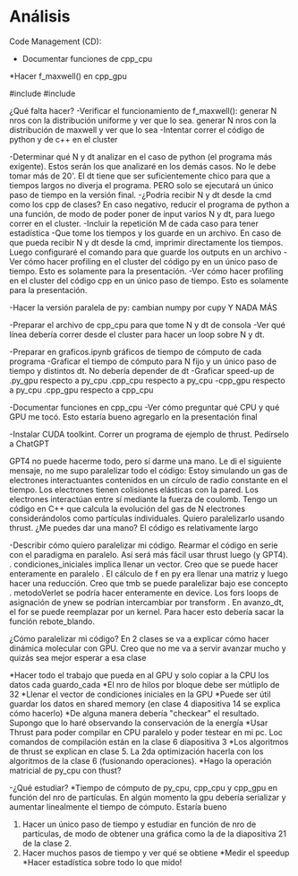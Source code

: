 # Análisis 

Code Management (CD):
* Documentar funciones de cpp_cpu


*Hacer f_maxwell() en cpp_gpu

#include <random>
#include <cmath>



¿Qué falta hacer?
-Verificar el funcionamiento de f_maxwell(): generar N nros con la distribución uniforme y ver que lo sea. generar N nros con la distribución de maxwell y ver que lo sea
-Intentar correr el código de python y de c++ en el cluster


-Determinar qué N y dt analizar en el caso de python (el programa más exigente). Estos serán los que analizaré en los demás casos. No le debe tomar más de 20'. El dt tiene que ser suficientemente chico para que a tiempos largos no diverja el programa. PERO solo se ejecutará un único paso de tiempo en la versión final.
-¿Podría recibir N y dt desde la cmd como los cpp de clases? En caso negativo, reducir el programa de python a una función, de modo de poder poner de input varios N y dt, para luego correr en el cluster.
-Incluir la repetición M de cada caso para tener estadística
-Que tome los tiempos y los guarde en un archivo. En caso de que pueda recibir N y dt desde la cmd, imprimir directamente los tiempos. Luego configuraré el comando para que guarde los outputs en un archivo
-Ver cómo hacer profiling en el cluster del código py en un único paso de tiempo. Esto es solamente para la presentación.
-Ver cómo hacer profiling en el cluster del código cpp en un único paso de tiempo. Esto es solamente para la presentación.

-Hacer la versión paralela de py: cambian numpy por cupy Y NADA MÁS

-Preparar el archivo de cpp_cpu para que tome N y dt de consola
-Ver qué línea debería correr desde el cluster para hacer un loop sobre N y dt.

-Preparar en graficos.ipynb gráficos de tiempo de cómputo de cada programa
-Graficar el tiempo de cómputo para N fijo y un único paso de tiempo y distintos dt. No debería depender de dt
-Graficar speed-up de
.py_gpu respecto a py_cpu
.cpp_cpu respecto a py_cpu
-cpp_gpu respecto a py_cpu
.cpp_gpu respecto a cpp_cpu

-Documentar funciones en cpp_cpu
-Ver cómo preguntar qué CPU y qué GPU me tocó. Esto estaría bueno agregarlo en la presentación final

-Instalar CUDA toolkint. Correr un programa de ejemplo de thrust. Pedírselo a ChatGPT

GPT4 no puede hacerme todo, pero sí darme una mano. Le di el siguiente mensaje, no me supo paralelizar todo el código:
Estoy simulando un gas de electrones interactuantes contenidos en un círculo de radio constante en el tiempo. Los electrones tienen colisiones elásticas con la pared. Los electrones interactúan entre sí mediante la fuerza de coulomb. Tengo un código en C++ que calcula la evolución del gas de N electrones considerándolos como partículas individuales. Quiero paralelizarlo usando thrust. ¿Me puedes dar una mano? El código es relativamente largo


-Describir cómo quiero paralelizar mi código. Rearmar el código en serie con el paradigma en paralelo. Así será más fácil usar thrust luego (y GPT4).
. condiciones_iniciales implica llenar un vector. Creo que se puede hacer enteramente en paralelo
. El cálculo de f en py era llenar una matriz y luego hacer una reducción. Creo que tmb se puede paralelizar bajo ese concepto
. metodoVerlet se podría hacer enteramente en device. Los fors loops de asignación de ynew se podrían intercambiar por transform
. En avanzo_dt, el for se puede reemplazar por un kernel. Para hacer esto debería sacar la función rebote_blando.



¿Cómo paralelizar mi código?
En 2 clases se va a explicar cómo hacer dinámica molecular con GPU. Creo que no me va a servir avanzar mucho y quizás sea mejor esperar a esa clase

*Hacer todo el trabajo que pueda en al GPU y solo copiar a la CPU los datos cada guardo_cada
*El nro de hilos por bloque debe ser mútliplo de 32
*Llenar el vector de condiciones iniciales en la GPU
*Puede ser útil guardar los datos en shared memory (en clase 4 diapositiva 14 se explica cómo hacerlo)
*De alguna manera debería "checkear" el resultado. Supongo que lo haré observando la conservación de la energía
*Usar Thrust para poder compilar en CPU paralelo y poder testear en mi pc. Loc comandos de compilación están en la clase 6 diapositiva 3
*Los algoritmos de thrust se explican en clase 5. La 2da optimización hacerla con los algoritmos de la clase 6 (fusionando operaciones).
*Hago la operación matricial de py_cpu con thust?

-¿Qué estudiar?
*Tiempo de cómputo de py_cpu, cpp_cpu y cpp_gpu en función del nro de partículas. En algún momento la gpu debería serializar y aumentar linealmente el tiempo de cómputo. Estaría bueno
1. Hacer un único paso de tiempo y estudiar en función de nro de partículas, de modo de obtener una gráfica como la de la diapositiva 21 de la clase 2.
2. Hacer muchos pasos de tiempo y ver qué se obtiene
*Medir el speedup
*Hacer estadística sobre todo lo que mido!